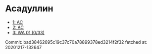 # Асадуллин
- [1: AC](1.md)
- [2: AC](2.md)
- [3: WA 01 (0/33)](3.md)

Commit: bad38462695c19c37c70a78899378ed3214f2f32
 fetched at: 20201217-132647
